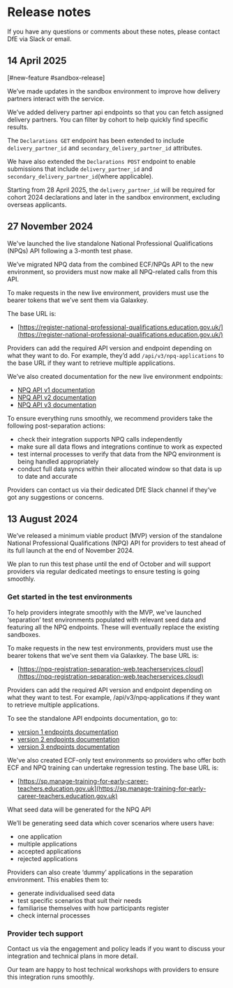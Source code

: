 # Release notes

If you have any questions or comments about these notes, please contact DfE via Slack or email.

## 14 April 2025

[#new-feature #sandbox-release]

We’ve made updates in the sandbox environment to improve how delivery partners interact with the service.

We’ve added delivery partner api endpoints so that you can fetch assigned delivery partners. You can filter by cohort to help quickly find specific results.

The `Declarations GET` endpoint has been extended to include `delivery_partner_id` and `secondary_delivery_partner_id` attributes.

We have also extended the `Declarations POST` endpoint to enable submissions that include `delivery_partner_id` and `secondary_delivery_partner_id`(where applicable).

Starting from 28 April 2025, the `delivery_partner_id` will be required for cohort 2024 declarations and later in the sandbox environment, excluding overseas applicants.



## 27 November 2024

We've launched the live standalone National Professional Qualifications (NPQs) API following a 3-month test phase.

We’ve migrated NPQ data from the combined ECF/NPQs API to the new environment, so providers must now make all NPQ-related calls from this API.

To make requests in the new live environment, providers must use the bearer tokens that we’ve sent them via Galaxkey.

The base URL is:

- [https://register-national-professional-qualifications.education.gov.uk/](https://register-national-professional-qualifications.education.gov.uk/)

Providers can add the required API version and endpoint depending on what they want to do. For example, they’d add `/api/v3/npq-applications` to the base URL if they want to retrieve multiple applications.

We’ve also created documentation for the new live environment endpoints:

- [NPQ API v1 documentation](https://register-national-professional-qualifications.education.gov.uk/api/docs/v1)
- [NPQ API v2 documentation](https://register-national-professional-qualifications.education.gov.uk/api/docs/v2)
- [NPQ API v3 documentation](https://register-national-professional-qualifications.education.gov.uk/api/docs/v3)

To ensure everything runs smoothly, we recommend providers take the following post-separation actions:

- check their integration supports NPQ calls independently
- make sure all data flows and integrations continue to work as expected
- test internal processes to verify that data from the NPQ environment is being handled appropriately
- conduct full data syncs within their allocated window so that data is up to date and accurate

Providers can contact us via their dedicated DfE Slack channel if they’ve got any suggestions or concerns.

## 13 August 2024

We’ve released a minimum viable product (MVP) version of the standalone National Professional Qualifications (NPQ) API for providers to test ahead of its full launch at the end of November 2024. 

We plan to run this test phase until the end of October and will support providers via regular dedicated meetings to ensure testing is going smoothly.

### Get started in the test environments

To help providers integrate smoothly with the MVP, we've launched ‘separation’ test environments populated with relevant seed data and featuring all the NPQ endpoints. These will eventually replace the existing sandboxes.

To make requests in the new test environments, providers must use the bearer tokens that we’ve sent them via Galaxkey. The base URL is:

- [https://npq-registration-separation-web.teacherservices.cloud](https://npq-registration-separation-web.teacherservices.cloud)

Providers can add the required API version and endpoint depending on what they want to test. For example, /api/v3/npq-applications if they want to retrieve multiple applications.

To see the standalone API endpoints documentation, go to:

- [version 1 endpoints documentation](/api/docs/v1)
- [version 2 endpoints documentation](/api/docs/v2)
- [version 3 endpoints documentation](/api/docs/v3)

We've also created ECF-only test environments so providers who offer both ECF and NPQ training can undertake regression testing. The base URL is:

- [https://sp.manage-training-for-early-career-teachers.education.gov.uk](https://sp.manage-training-for-early-career-teachers.education.gov.uk)

What seed data will be generated for the NPQ API

We’ll be generating seed data which cover scenarios where users have:

- one application
- multiple applications
- accepted applications
- rejected applications

Providers can also create ‘dummy’ applications in the separation environment. This enables them to:

- generate individualised seed data
- test specific scenarios that suit their needs
- familiarise themselves with how participants register
- check internal processes

### Provider tech support

Contact us via the engagement and policy leads if you want to discuss your integration and technical plans in more detail.

Our team are happy to host technical workshops with providers to ensure this integration runs smoothly.
